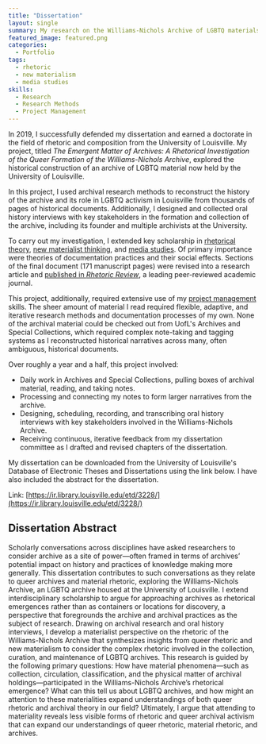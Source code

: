 ```yaml
---
title: "Dissertation"
layout: single
summary: My research on the Williams-Nichols Archive of LGBTQ materials, published in the academic peer-reviewed journal Rhetoric Review.
featured_image: featured.png
categories:
  - Portfolio
tags:
  - rhetoric
  - new materialism
  - media studies
skills:
  - Research
  - Research Methods
  - Project Management
---
```


In 2019, I successfully defended my dissertation and earned a doctorate in the field of rhetoric and composition from the University of Louisville. My project, titled *The Emergent Matter of Archives: A Rhetorical Investigation of the Queer Formation of the Williams-Nichols Archive*, explored the historical construction of an archive of LGBTQ material now held by the University of Louisville.

In this project, I used archival research methods to reconstruct the history of the archive and its role in LGBTQ activism in Louisville from thousands of pages of historical documents. Additionally, I designed and collected oral history interviews with key stakeholders in the formation and collection of the archive, including its founder and multiple archivists at the University.

To carry out my investigation, I extended key scholarship in [rhetorical theory](/tags/rhetoric), [new materialist thinking](/tags/new-materialism), and [media studies](/tags/media-studies). Of primary importance were theories of documentation practices and their social effects. Sections of the final document (171 manuscript pages) were revised into a research article and [published in *Rhetoric Review*](/research/disidentification-and-documentation), a leading peer-reviewed academic journal.

This project, additionally, required extensive use of my [project management](/skills/project-management) skills. The sheer amount of material I read required flexible, adaptive, and iterative research methods and documentation processes of my own. None of the archival material could be checked out from UofL's Archives and Special Collections, which required complex note-taking and tagging systems as I reconstructed historical narratives across many, often ambiguous, historical documents.

Over roughly a year and a half, this project involved:

- Daily work in Archives and Special Collections, pulling boxes of archival material, reading, and taking notes.
- Processing and connecting my notes to form larger narratives from the archive.
- Designing, scheduling, recording, and transcribing oral history interviews with key stakeholders involved in the Williams-Nichols Archive.
- Receiving continuous, iterative feedback from my dissertation committee as I drafted and revised chapters of the dissertation.

My dissertation can be downloaded from the University of Louisville's Database of Electronic Theses and Dissertations using the link below. I have also included the abstract for the dissertation.

Link: [https://ir.library.louisville.edu/etd/3228/](https://ir.library.louisville.edu/etd/3228/)

## Dissertation Abstract

Scholarly conversations across disciplines have asked researchers to consider archive as a site of power—often framed in terms of archives’ potential impact on history and practices of knowledge making more generally. This dissertation contributes to such conversations as they relate to queer archives and material rhetoric, exploring the Williams-Nichols Archive, an LGBTQ archive housed at the University of Louisville. I extend interdisciplinary scholarship to argue for approaching archives as rhetorical emergences rather than as containers or locations for discovery, a perspective that foregrounds the archive and archival practices as the subject of research. Drawing on archival research and oral history interviews, I develop a materialist perspective on the rhetoric of the Williams-Nichols Archive that synthesizes insights from queer rhetoric and new materialism to consider the complex rhetoric involved in the collection, curation, and maintenance of LGBTQ archives. This research is guided by the following primary questions: How have material phenomena—such as collection, circulation, classification, and the physical matter of archival holdings—participated in the Williams-Nichols Archive’s rhetorical emergence? What can this tell us about LGBTQ archives, and how might an attention to these materialities expand understandings of both queer rhetoric and archival theory in our field? Ultimately, I argue that attending to materiality reveals less visible forms of rhetoric and queer archival activism that can expand our understandings of queer rhetoric, material rhetoric, and archives.
